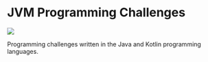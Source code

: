 # JVM Programming Challenges
![](https://github.com/jsextonn/jvm-challenges/workflows/build/badge.svg)  

Programming challenges written in the Java and Kotlin programming languages.
